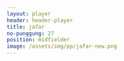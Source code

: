 ```yaml
---
layout: player
header: header-player
title: jafar
no-punggung: 27
position: midfielder
image: /assets/img/pp/jafar-new.png
---
```

